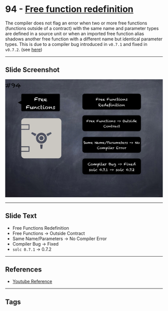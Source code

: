 # 94 - [Free function redefinition](Free%20function%20redefinition.md)
The compiler does not flag an error when two or more free functions (functions outside of a contract) with the same name and parameter types are defined in a source unit or when an imported free function alias shadows another free function with a different name but identical parameter types. This is due to a compiler bug introduced in `v0.7.1` and fixed in `v0.7.2`. (see [here](https://docs.soliditylang.org/en/v0.8.9/bugs.html))

___
## Slide Screenshot
![094.png](../../images/4.Pitfalls%20and%20Best%20Practices%20101/094.png)
___
## Slide Text
- Free Functions Redefinition
- Free Functions -> Outside Contract
- Same Name/Parameters -> No Compiler Error
- Compiler Bug -> Fixed
- `solc 0.7.1` -> 0.7.2
___
## References
- [Youtube Reference](https://youtu.be/vyWLO5Dlg50?t=565)
___
## Tags